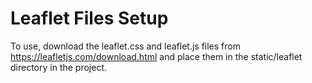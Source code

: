 # Leaflet Files Setup

To use, download the leaflet.css and leaflet.js files from https://leafletjs.com/download.html and place them in the static/leaflet directory in the project.
